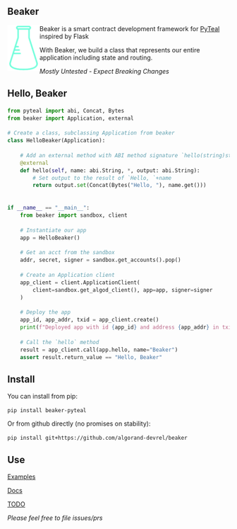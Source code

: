 Beaker
------
<img align="left" src="beaker.png" margin="10px" >

Beaker is a smart contract development framework for [PyTeal](https://github.com/algorand/pyteal) inspired by Flask


With Beaker, we build a class that represents our entire application including state and routing.

*Mostly Untested - Expect Breaking Changes* 


## Hello, Beaker


```py
from pyteal import abi, Concat, Bytes
from beaker import Application, external

# Create a class, subclassing Application from beaker
class HelloBeaker(Application):

    # Add an external method with ABI method signature `hello(string)string`
    @external
    def hello(self, name: abi.String, *, output: abi.String):
        # Set output to the result of `Hello, `+name
        return output.set(Concat(Bytes("Hello, "), name.get()))


if __name__ == "__main__":
    from beaker import sandbox, client

    # Instantiate our app
    app = HelloBeaker()

    # Get an acct from the sandbox
    addr, secret, signer = sandbox.get_accounts().pop()

    # Create an Application client
    app_client = client.ApplicationClient(
        client=sandbox.get_algod_client(), app=app, signer=signer
    )

    # Deploy the app
    app_id, app_addr, txid = app_client.create()
    print(f"Deployed app with id {app_id} and address {app_addr} in txid {txid}")

    # Call the `hello` method
    result = app_client.call(app.hello, name="Beaker")
    assert result.return_value == "Hello, Beaker"
```

## Install

You can install from pip:

`pip install beaker-pyteal`

Or from github directly (no promises on stability): 

`pip install git+https://github.com/algorand-devrel/beaker`

## Use

[Examples](/examples/)

[Docs](https://beaker.algo.xyz)

[TODO](TODO.md)

*Please feel free to file issues/prs*